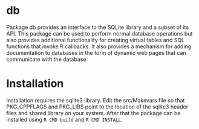 # db

Package db provides an interface to the SQLite library and a subset of
its API. This package can be used to perform normal database
operations but also provides additional functionality for creating
virtual tables and SQL functions that invoke R callbacks. It also 
provides a mechanism for adding documentation to databases in the
form of dynamic web pages that can communicate with the database.

# Installation

Installation requires the sqlite3 library. Edit the src/Makevars file so that
PKG_CPPFLAGS and PKG_LIBS point to the location of the sqlite3 header files
and shared library on your system. After that the package can be installed
using `R CMD build` and `R CMD INSTALL`.
